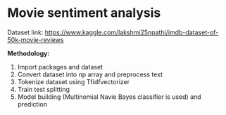 # Movie sentiment analysis

Dataset link: https://www.kaggle.com/lakshmi25npathi/imdb-dataset-of-50k-movie-reviews

**Methodology:**
1. Import packages and dataset
2. Convert dataset into np array and preprocess text 
3. Tokenize dataset using Tfidfvectorizer 
4. Train test splitting
5. Model building (Multinomial Navie Bayes classifier is used) and prediction
